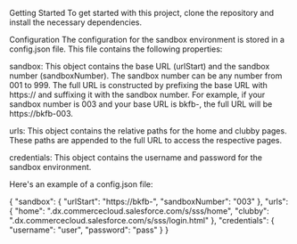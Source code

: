 Getting Started
To get started with this project, clone the repository and install the necessary dependencies.

Configuration
The configuration for the sandbox environment is stored in a config.json file. This file contains the following properties:

sandbox: This object contains the base URL (urlStart) and the sandbox number (sandboxNumber). The sandbox number can be any number from 001 to 999. The full URL is constructed by prefixing the base URL with https:// and suffixing it with the sandbox number. For example, if your sandbox number is 003 and your base URL is bkfb-, the full URL will be https://bkfb-003.

urls: This object contains the relative paths for the home and clubby pages. These paths are appended to the full URL to access the respective pages.

credentials: This object contains the username and password for the sandbox environment.

Here's an example of a config.json file:

{
    "sandbox": {
        "urlStart": "https://bkfb-",
        "sandboxNumber": "003"
    },
    "urls": {
      "home": ".dx.commercecloud.salesforce.com/s/sss/home",
      "clubby": ".dx.commercecloud.salesforce.com/s/sss/login.html"
    },
    "credentials": {
      "username": "user",
      "password": "pass"
    }
}
